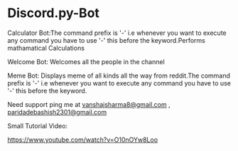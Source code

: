 # Discord.py-Bot

Calculator Bot:The command prefix is '-' i.e whenever you want to execute any command you have to use '-' this before the keyword.Performs mathamatical Calculations

Welcome Bot: Welcomes all the people in the channel


Meme Bot: Displays meme of all kinds all the way from reddit.The command prefix is '-' i.e whenever you want to execute any command you have to use '-' this before the keyword.

Need support ping me at vanshajsharma8@gmail.com , paridadebashish2301@gmail.com


Small Tutorial Video:

https://www.youtube.com/watch?v=O10nOYw8Loo
